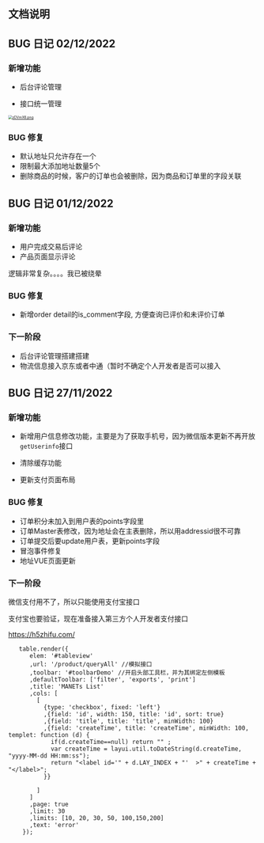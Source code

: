 ## 文档说明

## BUG 日记 02/12/2022

### 新增功能 

- 后台评论管理

- 接口统一管理

[<img src="https://s1.ax1x.com/2022/12/02/zDVmX6.png" alt="zDVmX6.png" style="zoom:50%;" />](https://imgse.com/i/zDVmX6)

### BUG 修复

- 默认地址只允许存在一个
- 限制最大添加地址数量5个
- 删除商品的时候，客户的订单也会被删除，因为商品和订单里的字段关联



## BUG 日记 01/12/2022

### 新增功能 

- 用户完成交易后评论
- 产品页面显示评论

逻辑非常复杂。。。。我已被绕晕

### BUG 修复

- 新增order detail的is_comment字段, 方便查询已评价和未评价订单

### 下一阶段

- 后台评论管理搭建搭建
- 物流信息接入京东或者中通（暂时不确定个人开发者是否可以接入



## BUG 日记 27/11/2022

### 新增功能 

- 新增用户信息修改功能，主要是为了获取手机号，因为微信版本更新不再开放`getUserinfo`接口

- 清除缓存功能

- 更新支付页面布局

  

### BUG 修复

- 订单积分未加入到用户表的points字段里
- 订单Master表修改，因为地址会在主表删除，所以用addressid很不可靠
- 订单提交后要update用户表，更新points字段
- 冒泡事件修复
- 地址VUE页面更新



### 下一阶段

微信支付用不了，所以只能使用支付宝接口

支付宝也要验证，现在准备接入第三方个人开发者支付接口

https://h5zhifu.com/

```apl
   table.render({
      elem: '#tableview'
      ,url: '/product/queryAll' //模拟接口
      ,toolbar: '#toolbarDemo' //开启头部工具栏，并为其绑定左侧模板
      ,defaultToolbar: ['filter', 'exports', 'print']
      ,title: 'MANETs List'
      ,cols: [
        [
          {type: 'checkbox', fixed: 'left'}
          ,{field: 'id', width: 150, title: 'id', sort: true}
          ,{field: 'title', title: 'title', minWidth: 100}
          ,{field: 'createTime', title: 'createTime', minWidth: 100, templet: function (d) {
            if(d.createTime==null) return "" ;
            var createTime = layui.util.toDateString(d.createTime, "yyyy-MM-dd HH:mm:ss");
            return "<label id='" + d.LAY_INDEX + "'  >" + createTime + "</label>";
          }}
     
        ]
      ]
      ,page: true
      ,limit: 30
      ,limits: [10, 20, 30, 50, 100,150,200]
      ,text: 'error'
    });
```
